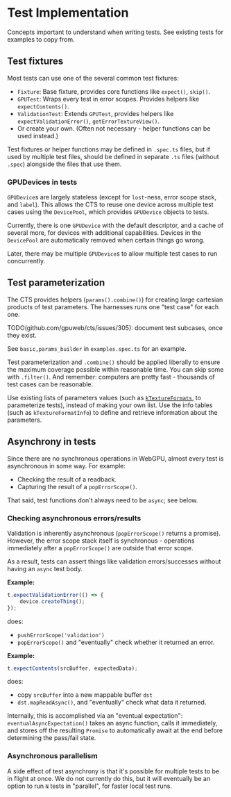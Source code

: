 # Test Implementation

Concepts important to understand when writing tests. See existing tests for examples to copy from.

## Test fixtures

Most tests can use one of the several common test fixtures:

- `Fixture`: Base fixture, provides core functions like `expect()`, `skip()`.
- `GPUTest`: Wraps every test in error scopes. Provides helpers like `expectContents()`.
- `ValidationTest`: Extends `GPUTest`, provides helpers like `expectValidationError()`, `getErrorTextureView()`.
- Or create your own. (Often not necessary - helper functions can be used instead.)

Test fixtures or helper functions may be defined in `.spec.ts` files, but if used by multiple
test files, should be defined in separate `.ts` files (without `.spec`) alongside the files that
use them.

### GPUDevices in tests

`GPUDevice`s are largely stateless (except for `lost`-ness, error scope stack, and `label`).
This allows the CTS to reuse one device across multiple test cases using the `DevicePool`,
which provides `GPUDevice` objects to tests.

Currently, there is one `GPUDevice` with the default descriptor, and
a cache of several more, for devices with additional capabilities.
Devices in the `DevicePool` are automatically removed when certain things go wrong.

Later, there may be multiple `GPUDevice`s to allow multiple test cases to run concurrently.

## Test parameterization

The CTS provides helpers (`params().combine()`) for creating large cartesian products of test parameters.
The harnesses runs one "test case" for each one.

TODO(github.com/gpuweb/cts/issues/305): document test subcases, once they exist.

See `basic,params_builder` in `examples.spec.ts` for an example.

Test parameterization and `.combine()` should be applied liberally to ensure the maximum coverage
possible within reasonable time. You can skip some with `.filter()`. And remember: computers are
pretty fast - thousands of test cases can be reasonable.

Use existing lists of parameters values (such as
[`kTextureFormats`](https://github.com/gpuweb/cts/blob/0f38b85/src/suites/cts/capability_info.ts#L61),
to parameterize tests), instead of making your own list. Use the info tables (such as
`kTextureFormatInfo`) to define and retrieve information about the parameters.

## Asynchrony in tests

Since there are no synchronous operations in WebGPU, almost every test is asynchronous in some
way. For example:

  - Checking the result of a readback.
  - Capturing the result of a `popErrorScope()`.

That said, test functions don't always need to be `async`; see below.

### Checking asynchronous errors/results

Validation is inherently asynchronous (`popErrorScope()` returns a promise). However, the error
scope stack itself is synchronous - operations immediately after a `popErrorScope()` are outside
that error scope.

As a result, tests can assert things like validation errors/successes without having an `async`
test body.

**Example:**

```typescript
t.expectValidationError(() => {
    device.createThing();
});
```

does:

- `pushErrorScope('validation')`
- `popErrorScope()` and "eventually" check whether it returned an error.

**Example:**

```typescript
t.expectContents(srcBuffer, expectedData);
```

does:

- copy `srcBuffer` into a new mappable buffer `dst`
- `dst.mapReadAsync()`, and "eventually" check what data it returned.

Internally, this is accomplished via an "eventual expectation": `eventualAsyncExpectation()`
takes an async function, calls it immediately, and stores off the resulting `Promise` to
automatically await at the end before determining the pass/fail state.

### Asynchronous parallelism

A side effect of test asynchrony is that it's possible for multiple tests to be in flight at
once. We do not currently do this, but it will eventually be an option to run `N` tests in
"parallel", for faster local test runs.
